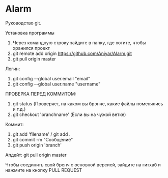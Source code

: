 # Alarm

Руководство git.

Установка программы
1) Через командную строку зайдите в папку, где хотите, чтобы хранился проект
2) git remote add origin https://github.com/Aniyar/Alarm.git
3) git pull origin master

Логин:
1) git config --global user.email "email"
2) git config --global user.name "username"

ПРОВЕРКА ПЕРЕД КОММИТОМ:
1) git status (Проверяет, на каком вы брэнче, какие файлы поменялись и т.д.)
2) git checkout 'branchname' (Если вы на чужой ветке)
  
Коммит:
1) git add 'filename' / git add . 
2) git commit -m "Сообщение"
3) git push origin 'branch'

Апдейт:
git pull origin master
  
Чтобы соединить свой бренч с основной версией, зайдите на гитхаб и нажмите на кнопку PULL REQUEST

